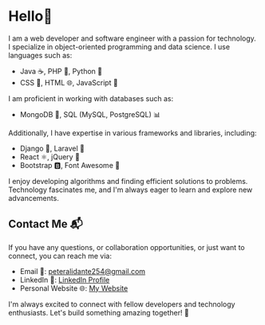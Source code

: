 # Hello👋

I am a web developer and software engineer with a passion for technology. I specialize in object-oriented programming and data science. I use languages such as:

- Java ☕, PHP 🐘, Python 🐍
- CSS 🎨, HTML 🌐, JavaScript 🚀

I am proficient in working with databases such as:

- MongoDB 🍃, SQL (MySQL, PostgreSQL) 📊

Additionally, I have expertise in various frameworks and libraries, including:

- Django 🎸, Laravel 🚀
- React ⚛️, jQuery 🌌
- Bootstrap 🅱️, Font Awesome 🎨

I enjoy developing algorithms and finding efficient solutions to problems. Technology fascinates me, and I'm always eager to learn and explore new advancements.

## Contact Me 📬

If you have any questions, or collaboration opportunities, or just want to connect, you can reach me via:

- Email 📧: peteralidante254@gmail.com
- LinkedIn 💼: [LinkedIn Profile](https://www.linkedin.com/in/Alidante/)
- Personal Website 🌐: [My Website](https://peter-irungu.netlify.app)

I'm always excited to connect with fellow developers and technology enthusiasts. Let's build something amazing together! 🚀
